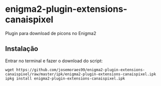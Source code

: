 # enigma2-plugin-extensions-canaispixel
Plugin para download de picons no Enigma2

## Instalação

Entrar no terminal e fazer o download do script:
```
wget https://github.com/josemoraes99/enigma2-plugin-extensions-canaispixel/raw/master/ipk/enigma2-plugin-extensions-canaispixel.ipk
ipkg install enigma2-plugin-extensions-canaispixel.ipk
```
